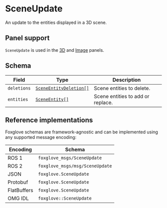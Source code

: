# SceneUpdate

An update to the entities displayed in a 3D scene.

## Panel support

<!--TODO: Link missing documentation when available-->

`SceneUpdate` is used in the [3D](#) and [Image](#) panels.

## Schema

| Field       | Type                                                  | Description                       |
| ----------- | ----------------------------------------------------- | --------------------------------- |
| `deletions` | [`SceneEntityDeletion[]`](./scene-entity-deletion.md) | Scene entities to delete.         |
| `entities`  | [`SceneEntity[]`](./scene-entity.md)                  | Scene entities to add or replace. |

## Reference implementations

Foxglove schemas are framework-agnostic and can be implemented using any supported message encoding:

| Encoding    | Schema                          |
| ----------- | ------------------------------- |
| ROS 1       | `foxglove_msgs/SceneUpdate`     |
| ROS 2       | `foxglove_msgs/msg/SceneUpdate` |
| JSON        | `foxglove.SceneUpdate`          |
| Protobuf    | `foxglove.SceneUpdate`          |
| FlatBuffers | `foxglove.SceneUpdate`          |
| OMG IDL     | `foxglove::SceneUpdate`         |

